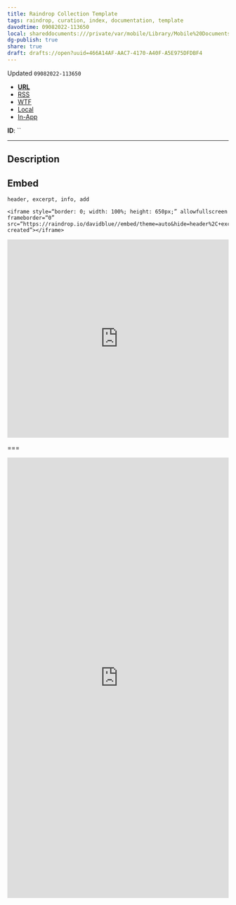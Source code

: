 ```yaml
---
title: Raindrop Collection Template
tags: raindrop, curation, index, documentation, template
davodtime: 09082022-113650
local: shareddocuments:///private/var/mobile/Library/Mobile%20Documents/iCloud~md~obsidian/Documents/OBSHIDDIAN/drafts/466A14AF-AAC7-4170-A40F-A5E975DFDBF4.md
dg-publish: true
share: true
draft: drafts://open?uuid=466A14AF-AAC7-4170-A40F-A5E975DFDBF4
---
```

Updated `09082022-113650` 

- [**URL**](https://raindrop.io/davidblue/)
- [RSS](https://raindrop.io/collection//feed)
- [WTF](https://davidblue.wtf/drafts/466A14AF-AAC7-4170-A40F-A5E975DFDBF4.html)
- [Local](shareddocuments:///private/var/mobile/Library/Mobile%20Documents/com~apple~CloudDocs/Written/466A14AF-AAC7-4170-A40F-A5E975DFDBF4.md)
- [In-App](https://app.raindrop.io/my/)

**ID**: ``

---

## Description


## Embed

`header, excerpt, info, add`

```
<iframe style=“border: 0; width: 100%; height: 650px;” allowfullscreen frameborder=“0” src=“https://raindrop.io/davidblue//embed/theme=auto&hide=header%2C+excerpt%2C+info%2C+add&sort=-created”></iframe>
```

<iframe style="border: 0; width: 100%; height: 450px;" allowfullscreen frameborder="0" src="https://raindrop.io/davidblue/embed/theme=auto&hide=header%2C+excerpt%2C+info%2C+add&sort=-created"></iframe>

===

<iframe style="border: 0; width: 100%; height: 1000px;" allowfullscreen frameborder="0" src="https://raindrop.io/davidblue/embed/me/theme=auto"></iframe>